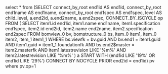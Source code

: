 select * from 
(SELECT connect_by_root end1id AS end1id,
       connect_by_root end1name AS end1name,
       connect_by_root end1spec AS end1spec,
       level AS child_level,
       a.end2id,
       a.end2name,
       a.end2spec,
       CONNECT_BY_ISCYCLE op
FROM (
    SELECT item1.id end1id,
           item1.name end1name,
           item1.specification end1spec,
           item2.id end2id,
           item2.name end2name,
           item2.specification end2spec
    FROM bomview_0 bv,
         bomstructure_0 bs,
         item_0 item1,
         item_0 item2,
         item_1 item1_1
    WHERE bs.viewfk = bv.guid 
      AND bv.end1 = item1.guid
      AND item1.guid = item1_1.foundationfk 
      AND bs.end2$master = item2.masterfk 
      AND item1.latestrevision LIKE '%m%' 
      AND item2.latestrevision LIKE '%m%'
) a
START WITH (end1id LIKE '19%' OR end1id LIKE '29%')
CONNECT BY NOCYCLE PRIOR end2id = end1id) pv
where pv.op=1